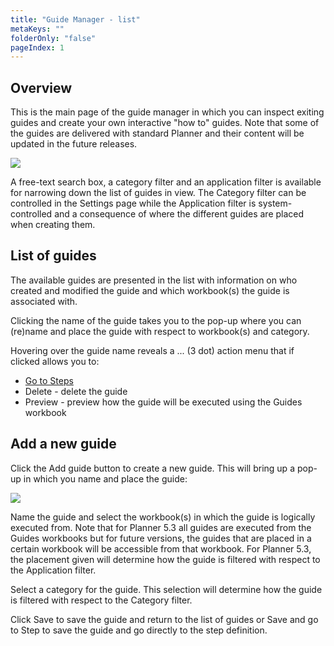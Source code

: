 ```yaml
---
title: "Guide Manager - list"
metaKeys: ""
folderOnly: "false"
pageIndex: 1
---
```

## Overview
This is the main page of the guide manager in which you can inspect exiting guides and create your own interactive "how to" guides. Note that some of the guides are delivered with standard Planner and their content will be updated in the future releases.
<br/>

![](https://profitbasedocs.blob.core.windows.net/enduserhelp/images/GuideManagerSettings.JPG)<br/>

A free-text search box, a category filter and an application filter is available for narrowing down the list of guides in view. The Category filter can be controlled in the Settings page while the Application filter is system-controlled and a consequence of where the different guides are placed when creating them.

## List of guides

The available guides are presented in the list with information on who created and modified the guide and which workbook(s) the guide is associated with.<br/>

Clicking the name of the guide takes you to the pop-up where you can (re)name and place the guide with respect to workbook(s) and category.<br/>

Hovering over the guide name reveals a ... (3 dot) action menu that if clicked allows you to:<br/>

- [Go to Steps](../../../workbooks/process-and-tasks/guide-manager/steps.md)
- Delete - delete the guide
- Preview - preview how the guide will be executed using the Guides workbook 

## Add a new guide

Click the Add guide button to create a new guide. This will bring up a pop-up in which you name and place the guide:<br/>

![](https://profitbasedocs.blob.core.windows.net/enduserhelp/images/GuideManagerAddNew.JPG)<br/>

Name the guide and select the workbook(s) in which the guide is logically executed from. Note that for Planner 5.3 all guides are executed from the Guides workbooks but for future versions, the guides that are placed in a certain workbook will be accessible from that workbook. For Planner 5.3, the placement given will determine how the guide is filtered with respect to the Application filter.<br/>

Select a category for the guide. This selection will determine how the guide is filtered with respect to the Category filter.<br/>

Click Save to save the guide and return to the list of guides or Save and go to Step to save the guide and go directly to the step definition.



